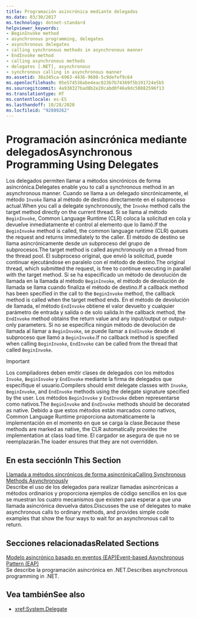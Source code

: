 ```yaml
---
title: Programación asincrónica mediante delegados
ms.date: 03/30/2017
ms.technology: dotnet-standard
helpviewer_keywords:
- BeginInvoke method
- asynchronous programming, delegates
- asynchronous delegates
- calling synchronous methods in asynchronous manner
- EndInvoke method
- calling asynchronous methods
- delegates [.NET], asynchronous
- synchronous calling in asynchronous manner
ms.assetid: 38a345ca-6963-4436-9608-5c9defef9c64
ms.openlocfilehash: 05e574536abe4eac823b7b74369f5b191724e5b5
ms.sourcegitcommit: 4a938327bad8b2e20cabd0f46a9dc50882596f13
ms.translationtype: HT
ms.contentlocale: es-ES
ms.lasthandoff: 10/28/2020
ms.locfileid: "92889262"
---
```

# <a name="asynchronous-programming-using-delegates"></a><span data-ttu-id="73517-102">Programación asincrónica mediante delegados</span><span class="sxs-lookup"><span data-stu-id="73517-102">Asynchronous Programming Using Delegates</span></span>

<span data-ttu-id="73517-103">Los delegados permiten llamar a métodos sincrónicos de forma asincrónica.</span><span class="sxs-lookup"><span data-stu-id="73517-103">Delegates enable you to call a synchronous method in an asynchronous manner.</span></span> <span data-ttu-id="73517-104">Cuando se llama a un delegado sincrónicamente, el método `Invoke` llama al método de destino directamente en el subproceso actual.</span><span class="sxs-lookup"><span data-stu-id="73517-104">When you call a delegate synchronously, the `Invoke` method calls the target method directly on the current thread.</span></span> <span data-ttu-id="73517-105">Si se llama al método `BeginInvoke`, Common Language Runtime (CLR) coloca la solicitud en cola y devuelve inmediatamente el control al elemento que lo llamó.</span><span class="sxs-lookup"><span data-stu-id="73517-105">If the `BeginInvoke` method is called, the common language runtime (CLR) queues the request and returns immediately to the caller.</span></span> <span data-ttu-id="73517-106">El método de destino se llama asincrónicamente desde un subproceso del grupo de subprocesos.</span><span class="sxs-lookup"><span data-stu-id="73517-106">The target method is called asynchronously on a thread from the thread pool.</span></span> <span data-ttu-id="73517-107">El subproceso original, que envió la solicitud, puede continuar ejecutándose en paralelo con el método de destino.</span><span class="sxs-lookup"><span data-stu-id="73517-107">The original thread, which submitted the request, is free to continue executing in parallel with the target method.</span></span> <span data-ttu-id="73517-108">Si se ha especificado un método de devolución de llamada en la llamada al método `BeginInvoke`, el método de devolución de llamada se llama cuando finaliza el método de destino.</span><span class="sxs-lookup"><span data-stu-id="73517-108">If a callback method has been specified in the call to the `BeginInvoke` method, the callback method is called when the target method ends.</span></span> <span data-ttu-id="73517-109">En el método de devolución de llamada, el método `EndInvoke` obtiene el valor devuelto y cualquier parámetro de entrada y salida o de solo salida.</span><span class="sxs-lookup"><span data-stu-id="73517-109">In the callback method, the `EndInvoke` method obtains the return value and any input/output or output-only parameters.</span></span> <span data-ttu-id="73517-110">Si no se especifica ningún método de devolución de llamada al llamar a `BeginInvoke`, se puede llamar a `EndInvoke` desde el subproceso que llamó a `BeginInvoke`.</span><span class="sxs-lookup"><span data-stu-id="73517-110">If no callback method is specified when calling `BeginInvoke`, `EndInvoke` can be called from the thread that called `BeginInvoke`.</span></span>  
  
> [!IMPORTANT]
> <span data-ttu-id="73517-111">Los compiladores deben emitir clases de delegados con los métodos `Invoke`, `BeginInvoke` y `EndInvoke` mediante la firma de delegados que especifique el usuario.</span><span class="sxs-lookup"><span data-stu-id="73517-111">Compilers should emit delegate classes with `Invoke`, `BeginInvoke`, and `EndInvoke` methods using the delegate signature specified by the user.</span></span> <span data-ttu-id="73517-112">Los métodos `BeginInvoke` y `EndInvoke` deben representarse como nativos.</span><span class="sxs-lookup"><span data-stu-id="73517-112">The `BeginInvoke` and `EndInvoke` methods should be decorated as native.</span></span> <span data-ttu-id="73517-113">Debido a que estos métodos están marcados como nativos, Common Language Runtime proporciona automáticamente la implementación en el momento en que se carga la clase.</span><span class="sxs-lookup"><span data-stu-id="73517-113">Because these methods are marked as native, the CLR automatically provides the implementation at class load time.</span></span> <span data-ttu-id="73517-114">El cargador se asegura de que no se reemplazarán.</span><span class="sxs-lookup"><span data-stu-id="73517-114">The loader ensures that they are not overridden.</span></span>  
  
## <a name="in-this-section"></a><span data-ttu-id="73517-115">En esta sección</span><span class="sxs-lookup"><span data-stu-id="73517-115">In This Section</span></span>  
 [<span data-ttu-id="73517-116">Llamada a métodos sincrónicos de forma asincrónica</span><span class="sxs-lookup"><span data-stu-id="73517-116">Calling Synchronous Methods Asynchronously</span></span>](calling-synchronous-methods-asynchronously.md)  
 <span data-ttu-id="73517-117">Describe el uso de los delegados para realizar llamadas asincrónicas a métodos ordinarios y proporciona ejemplos de código sencillos en los que se muestran los cuatro mecanismos que existen para esperar a que una llamada asincrónica devuelva datos.</span><span class="sxs-lookup"><span data-stu-id="73517-117">Discusses the use of delegates to make asynchronous calls to ordinary methods, and provides simple code examples that show the four ways to wait for an asynchronous call to return.</span></span>  
  
## <a name="related-sections"></a><span data-ttu-id="73517-118">Secciones relacionadas</span><span class="sxs-lookup"><span data-stu-id="73517-118">Related Sections</span></span>  
 [<span data-ttu-id="73517-119">Modelo asincrónico basado en eventos (EAP)</span><span class="sxs-lookup"><span data-stu-id="73517-119">Event-based Asynchronous Pattern (EAP)</span></span>](event-based-asynchronous-pattern-eap.md)  
 <span data-ttu-id="73517-120">Se describe la programación asincrónica en .NET.</span><span class="sxs-lookup"><span data-stu-id="73517-120">Describes asynchronous programming in .NET.</span></span>  
  
## <a name="see-also"></a><span data-ttu-id="73517-121">Vea también</span><span class="sxs-lookup"><span data-stu-id="73517-121">See also</span></span>

- <xref:System.Delegate>
